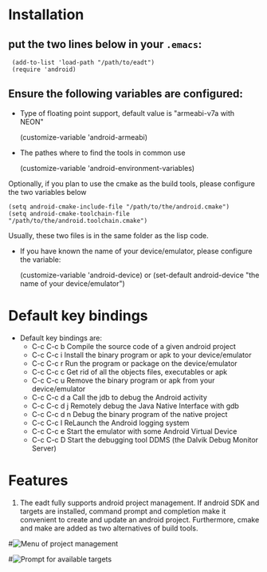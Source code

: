 # Installation
## put the two lines below in your ```.emacs```:

     (add-to-list 'load-path "/path/to/eadt")
     (require 'android)

## Ensure the following variables are configured:

* Type of floating point support, default value is "armeabi-v7a with NEON"

    (customize-variable 'android-armeabi)

* The pathes where to find the tools in common use

    (customize-variable 'android-environment-variables) 

Optionally, if you plan to use the cmake as the build tools, please configure the two variables below

    (setq android-cmake-include-file "/path/to/the/android.cmake")
    (setq android-cmake-toolchain-file "/path/to/the/android.toolchain.cmake")

Usually, these two files is in the same folder as the lisp code.

* If you have known the name of your device/emulator, please configure the variable:

    (customize-variable 'android-device)   or
    (set-default android-device "the name of your device/emulator")

# Default key bindings
 - Default key bindings are:
   - C-c C-c b Compile the source code of a given android project
   - C-c C-c i Install the binary program or apk to your device/emulator
   - C-c C-c r Run the program or package on the device/emulator
   - C-c C-c c Get rid of all the objects files, executables or apk
   - C-c C-c u Remove the binary program or apk from your device/emulator
   - C-c C-c d a Call the jdb to debug the Android activity 
   - C-c C-c d j Remotely debug the Java Native Interface with gdb
   - C-c C-c d n Debug the binary program of the native project
   - C-c C-c l ReLaunch the Android logging system
   - C-c C-c e Start the emulator with some Android Virtual Device
   - C-c C-c D Start the debugging tool DDMS (the Dalvik Debug Monitor Server)

# Features
1. The eadt fully supports android project management. If android SDK and targets are installed, command prompt and completion make it convenient to create and update an android project. Furthermore, cmake and make are added as two alternatives of build tools.

#![Menu of project management](eadt/raw/master/screenshot/project-menu.png)

#![Prompt for available targets](eadt/raw/master/screenshot/targets-prompt.png)
